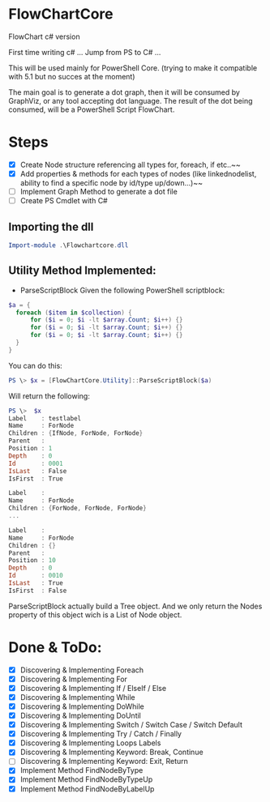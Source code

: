 # FlowChartCore
 FlowChart c# version
 
 First time writing c# ... Jump from PS to C# ...
 
 This will be used mainly for PowerShell Core. (trying to make it compatible with 5.1 but no succes at the moment)
 
 The main goal is to generate a dot graph, then it will be consumed by GraphViz, or any tool accepting dot language.
 The result of the dot being consumed, will be a PowerShell Script FlowChart.

# Steps
 - [x] Create Node structure referencing all types for, foreach, if etc..~~
 - [x] Add properties & methods for each types of nodes (like linkednodelist, ability to find a specific node by id/type up/down...)~~
 - [ ] Implement Graph Method to generate a dot file
 - [ ] Create PS Cmdlet with C#

## Importing the dll
``` powershell
Import-module .\Flowchartcore.dll
```

## Utility Method Implemented:
- ParseScriptBlock
Given the following PowerShell scriptblock:
``` powershell
$a = {
  foreach ($item in $collection) {
      for ($i = 0; $i -lt $array.Count; $i++) {}
      for ($i = 0; $i -lt $array.Count; $i++) {}
      for ($i = 0; $i -lt $array.Count; $i++) {}
  }
}
```
You can do this:
``` powershell
PS \> $x = [FlowChartCore.Utility]::ParseScriptBlock($a)
```
Will return the following:
``` powershell
PS \>  $x
Label    : testlabel
Name     : ForNode
Children : {IfNode, ForNode, ForNode}
Parent   :
Position : 1
Depth    : 0
Id       : 0001
IsLast   : False
IsFirst  : True

Label    :
Name     : ForNode
Children : {ForNode, ForNode, ForNode}
...

Label    :
Name     : ForNode
Children : {}
Parent   :
Position : 10
Depth    : 0
Id       : 0010
IsLast   : True
IsFirst  : False
```

ParseScriptBlock actually build a Tree object. And we only return the Nodes property of this object wich is a List of Node object.


# Done & ToDo:
- [x] Discovering & Implementing Foreach
- [x] Discovering & Implementing For
- [x] Discovering & Implementing If / ElseIf / Else
- [x] Discovering & Implementing While
- [x] Discovering & Implementing DoWhile
- [x] Discovering & Implementing DoUntil
- [x] Discovering & Implementing Switch / Switch Case / Switch Default
- [x] Discovering & Implementing Try / Catch / Finally
- [x] Discovering & Implementing Loops Labels
- [x] Discovering & Implementing Keyword: Break, Continue
- [ ] Discovering & Implementing Keyword: Exit, Return
- [x] Implement Method FindNodeByType
- [x] Implement Method FindNodeByTypeUp
- [x] Implement Method FindNodeByLabelUp
